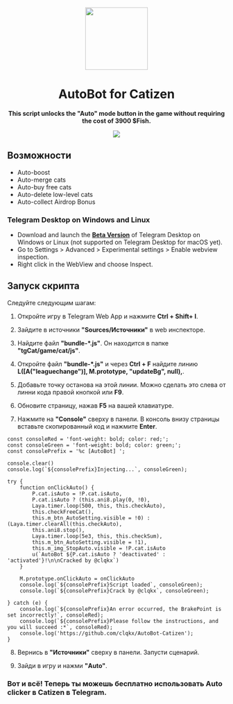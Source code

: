 <br>

<div align="center">

[<img src="./resources/catizen-logo.jpg" width="144"/>](https://t.me/catizenbot)

  <h1 align="center">AutoBot for Catizen</h1>
  
  <p align="center">
    <strong>This script unlocks the "Auto" mode button in the game without requiring the cost of 3900 $Fish.</strong>
  </p>
  <img src="./resources/demo.png"/>

</div>

## Возможности
- Auto-boost
- Auto-merge cats
- Auto-buy free cats
- Auto-delete low-level cats
- Auto-collect Airdrop Bonus


### Telegram Desktop on Windows and Linux
- Download and launch the **[Beta Version](https://desktop.telegram.org/changelog#beta-version)** of Telegram Desktop on Windows or Linux (not supported on Telegram Desktop for macOS yet).
- Go to Settings > Advanced > Experimental settings > Enable webview inspection.
- Right click in the WebView and choose Inspect.

## Запуск скрипта

Следуйте следующим шагам:

1. Откройте игру в Telegram Web App и нажмите **Ctrl + Shift+ I**.

2. Зайдите в источники **"Sources/Источники"** в web инспекторе.

3. Найдите файл **"bundle-*.js"**. Он находится в папке **"tgCat/game/cat/js"**.

4. Откройте файл **"bundle-*.js"** и через **Ctrl + F** найдите линию **L([A("leaguechange")], M.prototype, "updateBg", null),**.

5. Добавьте точку останова на этой линии. Можно сделать это слева от линни кода правой кнопкой или **F9**.

6. Обновите страницу, нажав **F5** на вашей клавиатуре.

7. Нажмите на **"Console"** сверху в панели. В консоль внизу страницы вставьте скопированный код и нажмите **Enter**.

```
const consoleRed = 'font-weight: bold; color: red;';
const consoleGreen = 'font-weight: bold; color: green;';
const consolePrefix = '%c [AutoBot] ';

console.clear()
console.log(`${consolePrefix}Injecting...`, consoleGreen);

try {
    function onClickAuto() {
        P.cat.isAuto = !P.cat.isAuto,
        P.cat.isAuto ? (this.ani8.play(0, !0),
        Laya.timer.loop(500, this, this.checkAuto),
        this.checkFreeCat(),
        this.m_btn_AutoSetting.visible = !0) : (Laya.timer.clearAll(this.checkAuto),
        this.ani8.stop(),
        Laya.timer.loop(5e3, this, this.checkSum),
        this.m_btn_AutoSetting.visible = !1),
        this.m_img_StopAuto.visible = !P.cat.isAuto
        u(`AutoBot ${P.cat.isAuto ? 'deactivated' : 'activated'}!\n\nCracked by @clqkx`)
    }
    
    M.prototype.onClickAuto = onClickAuto
    console.log(`${consolePrefix}Script loaded`, consoleGreen);
    console.log(`${consolePrefix}Crack by @clqkx`, consoleGreen);

} catch (e) {
    console.log(`${consolePrefix}An error occurred, the BrakePoint is set incorrectly!`, consoleRed);
    console.log(`${consolePrefix}Please follow the instructions, and you will succeed :*`, consoleRed);
    console.log('https://github.com/clqkx/AutoBot-Catizen');
}
```
8. Вернись в **"Источники"** сверху в панели. Запусти сценарий.

9. Зайди в игру и нажми **"Auto"**.
   
### Вот и всё! Теперь ты можешь бесплатно использовать Auto clicker в Catizen в Telegram.

